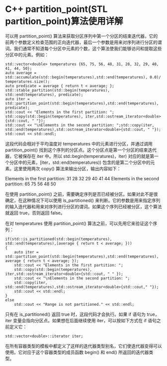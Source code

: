# C++ partition_point(STL partition_point)算法使用详解

可以用 partition_point() 算法来获取分区序列中第一个分区的结束迭代器，它的前两个参数定义检查范围的正向迭代器，最后一个参数是用来对序列进行分区的谓词。我们通常不知道每个分区中元素的个数，这个算法使我们能够访问和提取这些分区中的元素。例如：

```
std::vector<double> temperatures {65, 75, 56, 48, 31, 28, 32, 29, 40, 41, 44, 50};
auto average = std::accumulate(std::begin(temperatures),std::end(temperatures), 0.0)/ temperatures.size();
auto predicate = average { return t < average; };
std::stable_partition(std::begin(temperatures), std::end(temperatures), predicate);
auto iter = std::partition_point(std::begin(temperatures),std::end(temperatures), predicate);
std::cout << "Elements in the first partition: ";
std::copy(std::begin(temperatures), iter,std::ostream_iterator<double>{std::cout, " "});
std::cout << "\nElements in the second partition: ";std::copy(iter, std::end(temperatures),std::ostream_iterator<double>{std::cout, " "});
std::cout << std::endl;
```

这段代码会相对于平均温度对 temperatures 中的元素进行分区，并通过调用 partition_point() 找到这个序列的分区点。这个分区点是第一个分区的结束迭代器，它被保存在 iter 中。所以 std::begin(temperatures)，iter) 对应的就是第一个分区中的元素，[iter，std::end(temperatures)) 包含的是第二个分区中的元素。这里使用两次 copy() 算法来输出分区，输出内容如下：

Elements in the first partition: 31 28 32 29 40 41 44
Elements in the second partition: 65 75 56 48 50

在使用 partition_point() 之前，需要确定序列是否已经被分区。如果对此不是很确定，在这种情况下可以使用 is_partitioned() 来判断。它的参数是用来指定序列的输入迭代器和用来对序列进行分区的谓词。如果这个序列已经被分区，这个算法就返回 true，否则返回 false。

在对 temperatures 使用 partition_point() 算法之前，可以先用它来验证这个序列：

```
if(std::is_partitioned(std::begin(temperatures), std::end(temperatures),[average { return t < average; }))
{
    auto iter = std::partition_point(std::begin(temperatures),std::end(temperatures), average { return t < average; });
    std::cout << "Elements in the first partition: ";
    std::copy(std::begin(temperatures), iter,std::ostream_iterator<double>{std::cout, " " });
    std::cout << "\nElements in the second partition: ";
    std::copy(iter, std::end(temperatures),std::ostream_iterator<double>{std::cout," "});
    std::cout << std::endl;
}
else
    std::cout << "Range is not partitioned." << std::endl;
```

只有在 is_partitioned() 返回 true 时，这段代码才会执行。如果 if 语句为 true，iter 变量会指向分区点。如果想在后面继续使用 iter，可以按如下方式在 if 语句之前定义它：

```
std::vector<double>::iterator iter;
```

在所有容器类型的模板中都定义了这样的迭代器类型别名，它们使迭代器变得可以使用。它对应于这个容器类型的成员函数 begin() 和 end() 所返回的迭代器类型。